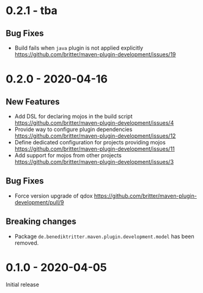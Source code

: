 # 0.2.1 - tba

## Bug Fixes

* Build fails when `java` plugin is not applied explicitly
  https://github.com/britter/maven-plugin-development/issues/19

# 0.2.0 - 2020-04-16

## New Features

* Add DSL for declaring mojos in the build script
  https://github.com/britter/maven-plugin-development/issues/4
* Provide way to configure plugin dependencies
  https://github.com/britter/maven-plugin-development/issues/12
* Define dedicated configuration for projects providing mojos
  https://github.com/britter/maven-plugin-development/issues/11
* Add support for mojos from other projects
  https://github.com/britter/maven-plugin-development/issues/3

## Bug Fixes

* Force version upgrade of qdox
  https://github.com/britter/maven-plugin-development/pull/9

## Breaking changes

* Package `de.benediktritter.maven.plugin.development.model` has been removed.

# 0.1.0 - 2020-04-05

Initial release
